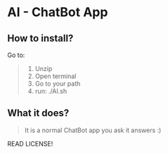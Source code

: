 # AI - ChatBot App

## How to install?

  Go to:
  >1. Unzip
  >2. Open terminal
  >3. Go to your path
  >4. run: ./AI.sh

## What it does?

  >It is a normal ChatBot app you ask it answers :)

READ LICENSE!
